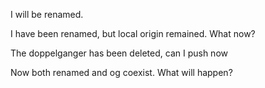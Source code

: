 
I will be renamed.

I have been renamed, but local origin remained. What now?

The doppelganger has been deleted, can I push now

Now both renamed and og coexist. What will happen?
